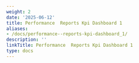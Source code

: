 ```yaml
---
weight: 2
date: '2025-06-12'
title: Performance  Reports Kpi Dashboard 1
aliases:
- /docs/performance--reports-kpi-dashboard_1/
description: ''
linkTitle: Performance  Reports Kpi Dashboard 1
type: docs
---
```


